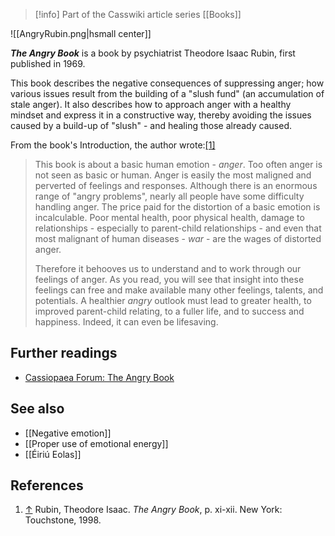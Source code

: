 > [!info] Part of the Casswiki article series [[Books]]

![[AngryRubin.png|hsmall center]]


_**The Angry Book**_ is a book by psychiatrist Theodore Isaac Rubin, first published in 1969.

This book describes the negative consequences of suppressing anger; how various issues result from the building of a "slush fund" (an accumulation of stale anger). It also describes how to approach anger with a healthy mindset and express it in a constructive way, thereby avoiding the issues caused by a build-up of "slush" - and healing those already caused.

From the book's Introduction, the author wrote:[\[1\]](#cite_note-1)

> This book is about a basic human emotion - _anger_. Too often anger is not seen as basic or human. Anger is easily the most maligned and perverted of feelings and responses. Although there is an enormous range of "angry problems", nearly all people have some difficulty handling anger. The price paid for the distortion of a basic emotion is incalculable. Poor mental health, poor physical health, damage to relationships - especially to parent-child relationships - and even that most malignant of human diseases - _war_ - are the wages of distorted anger.
> 
> Therefore it behooves us to understand and to work through our feelings of anger. As you read, you will see that insight into these feelings can free and make available many other feelings, talents, and potentials. A healthier _angry_ outlook must lead to greater health, to improved parent-child relating, to a fuller life, and to success and happiness. Indeed, it can even be lifesaving.

Further readings
----------------

*   [Cassiopaea Forum: The Angry Book](https://cassiopaea.org/forum/index.php/topic,28217)

See also
--------

*   [[Negative emotion]]
*   [[Proper use of emotional energy]]
*   [[Éiriú Eolas]]

References
----------

1.  [↑](#cite_ref-1) Rubin, Theodore Isaac. _The Angry Book_, p. xi-xii. New York: Touchstone, 1998.